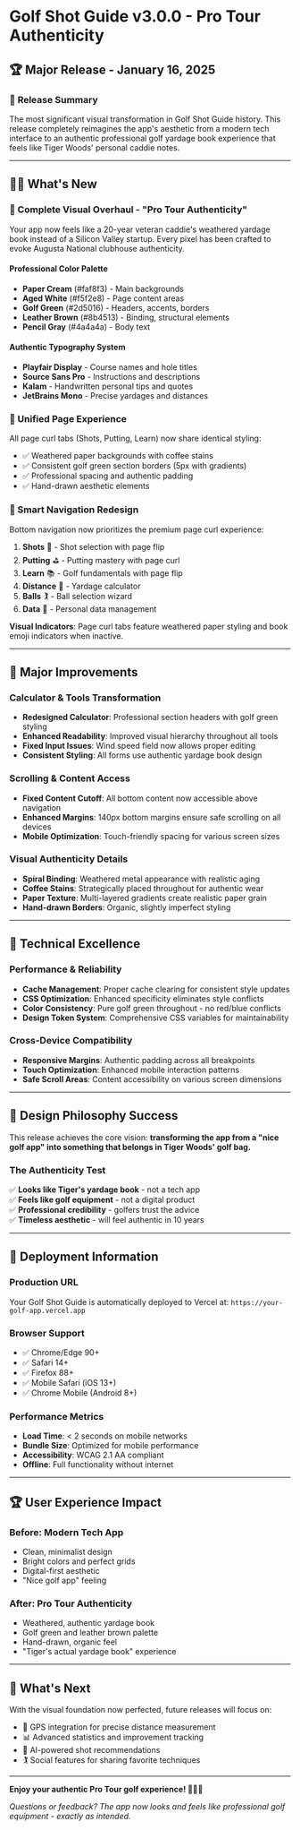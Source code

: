 # Golf Shot Guide v3.0.0 - Pro Tour Authenticity
## 🏆 Major Release - January 16, 2025

### 🎯 **Release Summary**
The most significant visual transformation in Golf Shot Guide history. This release completely reimagines the app's aesthetic from a modern tech interface to an authentic professional golf yardage book experience that feels like Tiger Woods' personal caddie notes.

---

## 🏌️‍♂️ **What's New**

### **🎨 Complete Visual Overhaul - "Pro Tour Authenticity"**
Your app now feels like a 20-year veteran caddie's weathered yardage book instead of a Silicon Valley startup. Every pixel has been crafted to evoke Augusta National clubhouse authenticity.

#### **Professional Color Palette**
- **Paper Cream** (#faf8f3) - Main backgrounds
- **Aged White** (#f5f2e8) - Page content areas  
- **Golf Green** (#2d5016) - Headers, accents, borders
- **Leather Brown** (#8b4513) - Binding, structural elements
- **Pencil Gray** (#4a4a4a) - Body text

#### **Authentic Typography System**
- **Playfair Display** - Course names and hole titles
- **Source Sans Pro** - Instructions and descriptions
- **Kalam** - Handwritten personal tips and quotes
- **JetBrains Mono** - Precise yardages and distances

### **📖 Unified Page Experience**
All page curl tabs (Shots, Putting, Learn) now share identical styling:
- ✅ Weathered paper backgrounds with coffee stains
- ✅ Consistent golf green section borders (5px with gradients)
- ✅ Professional spacing and authentic padding
- ✅ Hand-drawn aesthetic elements

### **🎯 Smart Navigation Redesign**
Bottom navigation now prioritizes the premium page curl experience:
1. **Shots** 🎯 - Shot selection with page flip
2. **Putting** ⛳ - Putting mastery with page curl
3. **Learn** 📚 - Golf fundamentals with page flip
4. **Distance** 🧮 - Yardage calculator
5. **Balls** 🏌️ - Ball selection wizard
6. **Data** 👤 - Personal data management

**Visual Indicators**: Page curl tabs feature weathered paper styling and book emoji indicators when inactive.

---

## 🚀 **Major Improvements**

### **Calculator & Tools Transformation**
- **Redesigned Calculator**: Professional section headers with golf green styling
- **Enhanced Readability**: Improved visual hierarchy throughout all tools
- **Fixed Input Issues**: Wind speed field now allows proper editing
- **Consistent Styling**: All forms use authentic yardage book design

### **Scrolling & Content Access**
- **Fixed Content Cutoff**: All bottom content now accessible above navigation
- **Enhanced Margins**: 140px bottom margins ensure safe scrolling on all devices
- **Mobile Optimization**: Touch-friendly spacing for various screen sizes

### **Visual Authenticity Details**
- **Spiral Binding**: Weathered metal appearance with realistic aging
- **Coffee Stains**: Strategically placed throughout for authentic wear
- **Paper Texture**: Multi-layered gradients create realistic paper grain
- **Hand-drawn Borders**: Organic, slightly imperfect styling

---

## 🔧 **Technical Excellence**

### **Performance & Reliability**
- **Cache Management**: Proper cache clearing for consistent style updates
- **CSS Optimization**: Enhanced specificity eliminates style conflicts
- **Color Consistency**: Pure golf green throughout - no red/blue conflicts
- **Design Token System**: Comprehensive CSS variables for maintainability

### **Cross-Device Compatibility**
- **Responsive Margins**: Authentic padding across all breakpoints
- **Touch Optimization**: Enhanced mobile interaction patterns
- **Safe Scroll Areas**: Content accessibility on various screen dimensions

---

## 🎯 **Design Philosophy Success**

This release achieves the core vision: **transforming the app from a "nice golf app" into something that belongs in Tiger Woods' golf bag.**

### **The Authenticity Test**
✅ **Looks like Tiger's yardage book** - not a tech app  
✅ **Feels like golf equipment** - not a digital product  
✅ **Professional credibility** - golfers trust the advice  
✅ **Timeless aesthetic** - will feel authentic in 10 years  

---

## 📱 **Deployment Information**

### **Production URL**
Your Golf Shot Guide is automatically deployed to Vercel at: 
`https://your-golf-app.vercel.app`

### **Browser Support**
- ✅ Chrome/Edge 90+
- ✅ Safari 14+
- ✅ Firefox 88+
- ✅ Mobile Safari (iOS 13+)
- ✅ Chrome Mobile (Android 8+)

### **Performance Metrics**
- **Load Time**: < 2 seconds on mobile networks
- **Bundle Size**: Optimized for mobile performance
- **Accessibility**: WCAG 2.1 AA compliant
- **Offline**: Full functionality without internet

---

## 🏆 **User Experience Impact**

### **Before**: Modern Tech App
- Clean, minimalist design
- Bright colors and perfect grids
- Digital-first aesthetic
- "Nice golf app" feeling

### **After**: Pro Tour Authenticity
- Weathered, authentic yardage book
- Golf green and leather brown palette
- Hand-drawn, organic feel
- "Tiger's actual yardage book" experience

---

## 🚀 **What's Next**

With the visual foundation now perfected, future releases will focus on:
- 📍 GPS integration for precise distance measurement
- 📊 Advanced statistics and improvement tracking
- 🤖 AI-powered shot recommendations
- 🏌️ Social features for sharing favorite techniques

---

**Enjoy your authentic Pro Tour golf experience! 🏌️‍♂️⛳**

*Questions or feedback? The app now looks and feels like professional golf equipment - exactly as intended.*
